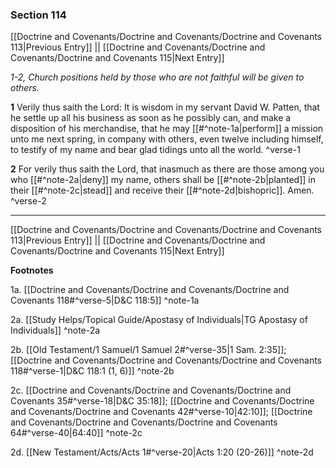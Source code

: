### Section 114

[[Doctrine and Covenants/Doctrine and Covenants/Doctrine and Covenants 113|Previous Entry]]  ||  [[Doctrine and Covenants/Doctrine and Covenants/Doctrine and Covenants 115|Next Entry]]

*1-2, Church positions held by those who are not faithful will be given to others.*

**1**  Verily thus saith the Lord: It is wisdom in my servant David W. Patten, that he settle up all his business as soon as he possibly can, and make a disposition of his merchandise, that he may [[#^note-1a|perform]] a mission unto me next spring, in company with others, even twelve including himself, to testify of my name and bear glad tidings unto all the world. ^verse-1

**2**  For verily thus saith the Lord, that inasmuch as there are those among you who [[#^note-2a|deny]] my name, others shall be [[#^note-2b|planted]] in their [[#^note-2c|stead]] and receive their [[#^note-2d|bishopric]]. Amen. ^verse-2


---
[[Doctrine and Covenants/Doctrine and Covenants/Doctrine and Covenants 113|Previous Entry]]  ||  [[Doctrine and Covenants/Doctrine and Covenants/Doctrine and Covenants 115|Next Entry]]


**Footnotes**


1a. [[Doctrine and Covenants/Doctrine and Covenants/Doctrine and Covenants 118#^verse-5|D&C 118:5]] ^note-1a

2a. [[Study Helps/Topical Guide/Apostasy of Individuals|TG Apostasy of Individuals]] ^note-2a

2b. [[Old Testament/1 Samuel/1 Samuel 2#^verse-35|1 Sam. 2:35]]; [[Doctrine and Covenants/Doctrine and Covenants/Doctrine and Covenants 118#^verse-1|D&C 118:1 (1, 6)]] ^note-2b

2c. [[Doctrine and Covenants/Doctrine and Covenants/Doctrine and Covenants 35#^verse-18|D&C 35:18]]; [[Doctrine and Covenants/Doctrine and Covenants/Doctrine and Covenants 42#^verse-10|42:10]]; [[Doctrine and Covenants/Doctrine and Covenants/Doctrine and Covenants 64#^verse-40|64:40]] ^note-2c

2d. [[New Testament/Acts/Acts 1#^verse-20|Acts 1:20 (20-26)]] ^note-2d